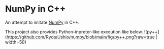 # NumPy in C++

An attempt to imitate [NumPy](https://numpy.org/) in C++.

This project also provides Python-inpreter-like execution like below.
![py++](https://github.com/RyotaUshio/numpy/blob/main/fig/py++.png?raw=true | width=50)

